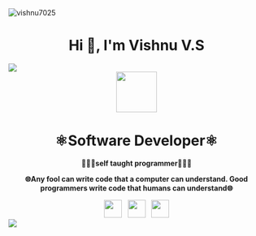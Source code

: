 <img align="center" src="https://komarev.com/ghpvc/?username=vishnu7025&label=Profile%20views&color=0e75b6&style=flat" alt="vishnu7025"/>
<div align = "center">
<h1 align="center">Hi 👋, I'm Vishnu V.S</h1>
</div>
<img src="https://user-images.githubusercontent.com/73097560/115834477-dbab4500-a447-11eb-908a-139a6edaec5c.gif">
<div>
  <div align="center">
    <img src="https://media.giphy.com/media/iJsaC3x9sxLfUXEvQC/giphy.gif" width="80" height="80" frameBorder="0" class="giphy-embed" allowFullScreen></img>
    <p><b><h1 align="center">⚛Software Developer⚛<br></h1></b></p>
    <p><b>👨🏻‍💻self taught programmer👨🏻‍💻</b></p>
    <p><b>🌐Any fool can write code that a computer can understand.
      Good programmers write code that humans can understand🌐</b></p>
  </div>
        <div align="center">
    <a href="https://www.linkedin.com/in/vishnu-vs7025" target="_blank"><img src="https://www.freepnglogos.com/uploads/linkedin-basic-round-social-logo-png-13.png" width="35px" alt=""/></a>
    &nbsp;&nbsp;<a href="https://web.telegram.org/k/" target="_blank"><img src="https://pnggrid.com/wp-content/uploads/2021/04/telegram-logo-circle-1024x1024.png" width="35px" alt=""/></a>
	  &nbsp;&nbsp;<a href="https://www.instagram.com/vishnu_v.s___/" target="_blank"><img src="https://pnggrid.com/wp-content/uploads/2021/05/Instagram-Logo-1024x982.png" width="35px" alt=""/></a>
  </div>
</div>
</div>
<img src="https://user-images.githubusercontent.com/73097560/115834477-dbab4500-a447-11eb-908a-139a6edaec5c.gif">
